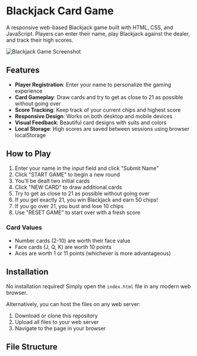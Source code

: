 # Blackjack Card Game

A responsive web-based Blackjack game built with HTML, CSS, and JavaScript. Players can enter their name, play Blackjack against the dealer, and track their high scores.

![Blackjack Game Screenshot](<img width="596" height="755" alt="image" src="https://github.com/user-attachments/assets/a2f0fbfa-704d-44f2-baa1-8a9987c59921" />
)

## Features

- **Player Registration**: Enter your name to personalize the gaming experience
- **Card Gameplay**: Draw cards and try to get as close to 21 as possible without going over
- **Score Tracking**: Keep track of your current chips and highest score
- **Responsive Design**: Works on both desktop and mobile devices
- **Visual Feedback**: Beautiful card designs with suits and colors
- **Local Storage**: High scores are saved between sessions using browser localStorage

## How to Play

1. Enter your name in the input field and click "Submit Name"
2. Click "START GAME" to begin a new round
3. You'll be dealt two initial cards
4. Click "NEW CARD" to draw additional cards
5. Try to get as close to 21 as possible without going over
6. If you get exactly 21, you win Blackjack and earn 50 chips!
7. If you go over 21, you bust and lose 10 chips
8. Use "RESET GAME" to start over with a fresh score

### Card Values
- Number cards (2-10) are worth their face value
- Face cards (J, Q, K) are worth 10 points
- Aces are worth 1 or 11 points (whichever is more advantageous)

## Installation

No installation required! Simply open the `index.html` file in any modern web browser.

Alternatively, you can host the files on any web server:

1. Download or clone this repository
2. Upload all files to your web server
3. Navigate to the page in your browser

## File Structure
